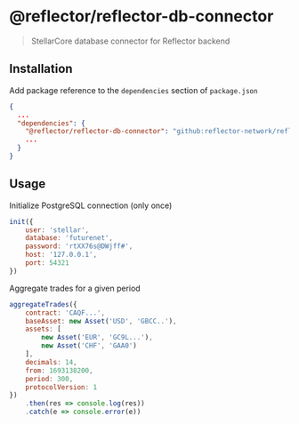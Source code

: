 # @reflector/reflector-db-connector

> StellarCore database connector for Reflector backend

## Installation

Add package reference to the `dependencies` section of `package.json`

```json
{
  ...
  "dependencies": {
    "@reflector/reflector-db-connector": "github:reflector-network/reflector-db-connector#v0.4.2",
    ...
  }
}
```

## Usage

Initialize PostgreSQL connection (only once)
```js
init({
    user: 'stellar',
    database: 'futurenet',
    password: 'rtXX76s@DWjff#',
    host: '127.0.0.1',
    port: 54321
})
```

Aggregate trades for a given period
```js
aggregateTrades({
    contract: 'CAQF...',
    baseAsset: new Asset('USD', 'GBCC..'),
    assets: [
        new Asset('EUR', 'GC9L...'),
        new Asset('CHF', 'GAA0')
    ],
    decimals: 14,
    from: 1693138200,
    period: 300,
    protocolVersion: 1
})
    .then(res => console.log(res))
    .catch(e => console.error(e))
```